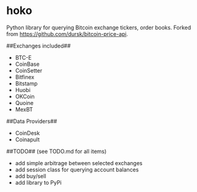 # hoko
Python library for querying Bitcoin exchange tickers, order books. 
Forked from https://github.com/dursk/bitcoin-price-api.

##Exchanges included##
 - BTC-E
 - CoinBase
 - CoinSetter
 - Bitfinex
 - Bitstamp
 - Huobi
 - OKCoin
 - Quoine
 - MexBT

##Data Providers##
 - CoinDesk
 - Coinapult

##TODO## (see TODO.md for all items)
 - add simple arbitrage between selected exchanges
 - add session class for querying account balances
 - add buy/sell
 - add library to PyPi
